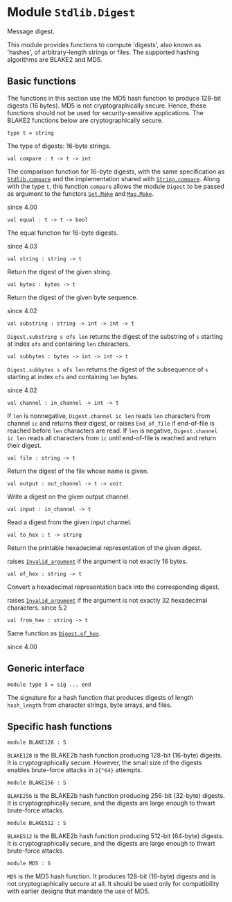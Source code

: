
# Module `Stdlib.Digest`

Message digest.

This module provides functions to compute 'digests', also known as 'hashes', of arbitrary-length strings or files. The supported hashing algorithms are BLAKE2 and MD5.


## Basic functions

The functions in this section use the MD5 hash function to produce 128-bit digests (16 bytes). MD5 is not cryptographically secure. Hence, these functions should not be used for security-sensitive applications. The BLAKE2 functions below are cryptographically secure.

```
type t = string
```
The type of digests: 16-byte strings.

```
val compare : t -> t -> int
```
The comparison function for 16-byte digests, with the same specification as [`Stdlib.compare`](./Stdlib.md#val-compare) and the implementation shared with [`String.compare`](./Stdlib-String.md#val-compare). Along with the type `t`, this function `compare` allows the module `Digest` to be passed as argument to the functors [`Set.Make`](./Stdlib-Set-Make.md) and [`Map.Make`](./Stdlib-Map-Make.md).

since 4.00
```
val equal : t -> t -> bool
```
The equal function for 16-byte digests.

since 4.03
```
val string : string -> t
```
Return the digest of the given string.

```
val bytes : bytes -> t
```
Return the digest of the given byte sequence.

since 4.02
```
val substring : string -> int -> int -> t
```
`Digest.substring s ofs len` returns the digest of the substring of `s` starting at index `ofs` and containing `len` characters.

```
val subbytes : bytes -> int -> int -> t
```
`Digest.subbytes s ofs len` returns the digest of the subsequence of `s` starting at index `ofs` and containing `len` bytes.

since 4.02
```
val channel : in_channel -> int -> t
```
If `len` is nonnegative, `Digest.channel ic len` reads `len` characters from channel `ic` and returns their digest, or raises `End_of_file` if end-of-file is reached before `len` characters are read. If `len` is negative, `Digest.channel ic len` reads all characters from `ic` until end-of-file is reached and return their digest.

```
val file : string -> t
```
Return the digest of the file whose name is given.

```
val output : out_channel -> t -> unit
```
Write a digest on the given output channel.

```
val input : in_channel -> t
```
Read a digest from the given input channel.

```
val to_hex : t -> string
```
Return the printable hexadecimal representation of the given digest.

raises [`Invalid_argument`](./Stdlib.md#exception-Invalid_argument) if the argument is not exactly 16 bytes.
```
val of_hex : string -> t
```
Convert a hexadecimal representation back into the corresponding digest.

raises [`Invalid_argument`](./Stdlib.md#exception-Invalid_argument) if the argument is not exactly 32 hexadecimal characters.
since 5.2
```
val from_hex : string -> t
```
Same function as [`Digest.of_hex`](./#val-of_hex).

since 4.00

## Generic interface

```
module type S = sig ... end
```
The signature for a hash function that produces digests of length `hash_length` from character strings, byte arrays, and files.


## Specific hash functions

```
module BLAKE128 : S
```
`BLAKE128` is the BLAKE2b hash function producing 128-bit (16-byte) digests. It is cryptographically secure. However, the small size of the digests enables brute-force attacks in `2{^64}` attempts.

```
module BLAKE256 : S
```
`BLAKE256` is the BLAKE2b hash function producing 256-bit (32-byte) digests. It is cryptographically secure, and the digests are large enough to thwart brute-force attacks.

```
module BLAKE512 : S
```
`BLAKE512` is the BLAKE2b hash function producing 512-bit (64-byte) digests. It is cryptographically secure, and the digests are large enough to thwart brute-force attacks.

```
module MD5 : S
```
`MD5` is the MD5 hash function. It produces 128-bit (16-byte) digests and is not cryptographically secure at all. It should be used only for compatibility with earlier designs that mandate the use of MD5.
